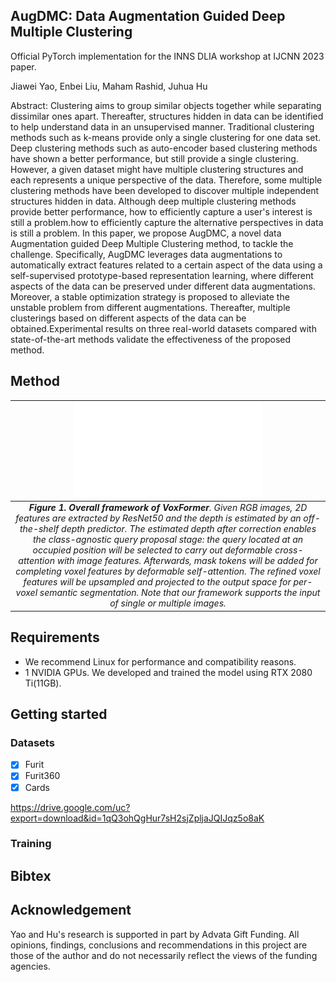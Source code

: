 ## AugDMC: Data Augmentation Guided Deep Multiple Clustering
Official PyTorch implementation for the INNS DLIA workshop at IJCNN 2023 paper.

Jiawei Yao, Enbei Liu, Maham Rashid, Juhua Hu

Abstract: Clustering aims to group similar objects together while separating dissimilar ones apart. Thereafter, structures hidden in data can be identified to help understand data in an unsupervised manner. Traditional clustering methods such as k-means provide only a single clustering for one data set. Deep clustering methods such as auto-encoder based clustering methods have shown a better performance, but still provide a single clustering. However, a given dataset might have multiple clustering structures and each represents a unique perspective of the data. Therefore, some multiple clustering methods have been developed to discover multiple independent structures hidden in data. Although deep multiple clustering methods provide better performance, how to efficiently capture a user's interest is still a problem.how to efficiently capture the alternative perspectives in data is still a problem. In this paper,
we propose AugDMC, a novel data Augmentation guided Deep Multiple Clustering method, to tackle the challenge. Specifically, AugDMC leverages data augmentations to automatically extract features related to a certain aspect of the data using a self-supervised prototype-based representation learning, where different aspects of the data can be preserved under different data augmentations. Moreover, a stable optimization strategy is proposed to alleviate the unstable problem from different augmentations. Thereafter, multiple clusterings based on different aspects of the data can be obtained.Experimental results on three real-world datasets compared with state-of-the-art methods validate the effectiveness of the proposed method.

## Method
| ![space-1.jpg](teaser.pdf) | 
|:--:| 
| ***Figure 1. Overall framework of VoxFormer**. Given RGB images, 2D features are extracted by ResNet50 and the depth is estimated by an off-the-shelf depth predictor. The estimated depth after correction enables the class-agnostic query proposal stage: the query located at an occupied position will be selected to carry out deformable cross-attention with image features. Afterwards, mask tokens will be added for completing voxel features by deformable self-attention. The refined voxel features will be upsampled and projected to the output space for per-voxel semantic segmentation. Note that our framework supports the input of single or multiple images.* |



## Requirements
 - We recommend Linux for performance and compatibility reasons.
 - 1 NVIDIA GPUs. We developed and trained the model using RTX 2080 Ti(11GB).


## Getting started
### Datasets
- [x] Furit 
- [x] Furit360
- [x] Cards

https://drive.google.com/uc?export=download&id=1qQ3ohQgHur7sH2sjZpljaJQIJqz5o8aK


### Training


## Bibtex


## Acknowledgement
Yao and Hu's research is supported in part by Advata Gift Funding. All opinions, findings, conclusions and recommendations in this project are those of the author and do not necessarily reflect the views of the funding agencies. 
